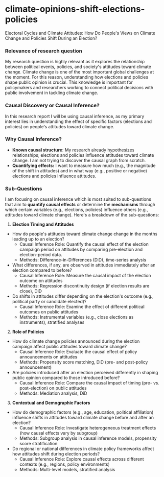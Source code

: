 # climate-opinions-shift-elections-policies
Electoral Cycles and Climate Attitudes: How Do People's Views on Climate Change and Policies Shift During an Election?

### Relevance of research question
My research question is highly relevant as it explores the relationship between political events, policies, and society's attitudes toward climate change. Climate change is one of the most important global challenges at the moment. For this reason, understanding how elections and policies shape public opinion is crucial. This knowledge is important for policymakers and researchers working to connect political decisions with public involvement in tackling climate change.

### Causal Discovery or Causal Inference?
In this research report I will be using causal inference, as my primary interest lies in understanding the effect of specific factors (elections and policies) on people's attitudes toward climate change.

### Why Causal Inference?
- **Known causal structure:** My research already hypothesizes relationships; elections and policies influence attitudes toward climate change. I am not trying to discover the causal graph from scratch.
- **Quantifying effects:** I want to measure how much (e.g., the magnitude of the shift in attitudes) and in what way (e.g., positive or negative) elections and policies influence attitudes.

### Sub-Questions
I am focusing on causal inference which is most suited to sub-questions that aim to **quantify causal effects** or determine the **mechanisms** through which certain variables (e.g., elections, policies) influence others (e.g., attitudes toward climate change). Here's a breakdown of the sub-questions:

1. **Election Timing and Attitudes**
  - How do people's attitudes toward climate change change in the months leading up to an election?
    - Causal Inference Role: Quantify the causal effect of the election campaign period on attitudes by comparing pre-election and election-period data.
    - Methods: Difference-in-Differences (DiD), time-series analysis
  - What differences, if any, are observed in attitudes immediately after an election compared to before?
    - Causal Inference Role: Measure the causal impact of the election outcome on attitudes
    - Methods: Regression discontinuity design (if election results are close), DiD
  - Do shifts in attitudes differ depending on the election's outcome (e.g., political party or candidate elected)?
    - Causal Inference Role: Examine the effect of different political outcomes on public attitudes
    - Methods: Instrumental variables (e.g., close elections as instruments), stratified analyses
2. **Role of Policies**
  - How do climate change policies announced during the election campaign affect public attitudes toward climate change?
    - Causal Inference Role: Evaluate the causal effect of policy announcements on attitudes
    - Methods: Propensity score matching, DiD (pre- and post-policy announcement)
  - Are policies introduced after an election perceived differently in shaping public opinion compared to those introduced before?
    - Causal Inference Role: Compare the causal impact of timing (pre- vs. post-election) on public attitudes
    - Methods: Mediation analysis, DiD
3. **Contextual and Demographic Factors**
  - How do demographic factors (e.g., age, education, political affiliation) influence shifts in attitudes toward climate change before and after an election?
    - Causal Inference Role: Investigate heterogeneous treatment effects (how causal effects vary by subgroup)
    - Methods: Subgroup analysis in causal inference models, propensity score stratification
  - Do regional or national differences in climate policy frameworks affect how attitudes shift during election periods?
    - Causal Inference Role: Explore causal effects across different contexts (e.g., regions, policy environments)
    - Methods: Multi-level models, stratified analysis